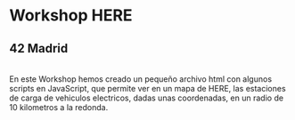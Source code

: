 <h1>Workshop HERE</h1>
<h2>42 Madrid</h2>
<br>
En este Workshop hemos creado un pequeño archivo html con algunos scripts en JavaScript, 
que permite ver en un mapa de HERE, las estaciones de carga de vehiculos electricos, dadas
unas coordenadas, en un radio de 10 kilometros a la redonda.
